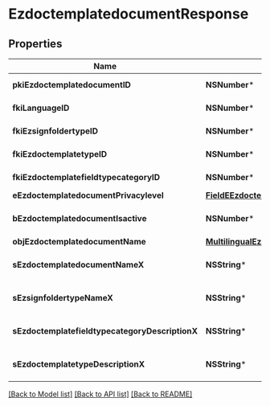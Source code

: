 # EzdoctemplatedocumentResponse

## Properties
Name | Type | Description | Notes
------------ | ------------- | ------------- | -------------
**pkiEzdoctemplatedocumentID** | **NSNumber*** | The unique ID of the Ezdoctemplatedocument | 
**fkiLanguageID** | **NSNumber*** | The unique ID of the Language.  Valid values:  |Value|Description| |-|-| |1|French| |2|English| | 
**fkiEzsignfoldertypeID** | **NSNumber*** | The unique ID of the Ezsignfoldertype. | [optional] 
**fkiEzdoctemplatetypeID** | **NSNumber*** | The unique ID of the Ezdoctemplatetype | 
**fkiEzdoctemplatefieldtypecategoryID** | **NSNumber*** | The unique ID of the Ezdoctemplatefieldtypecategory | 
**eEzdoctemplatedocumentPrivacylevel** | [**FieldEEzdoctemplatedocumentPrivacylevel***](FieldEEzdoctemplatedocumentPrivacylevel.md) |  | [optional] 
**bEzdoctemplatedocumentIsactive** | **NSNumber*** | Whether the ezdoctemplatedocument is active or not | 
**objEzdoctemplatedocumentName** | [**MultilingualEzdoctemplatedocumentName***](MultilingualEzdoctemplatedocumentName.md) |  | 
**sEzdoctemplatedocumentNameX** | **NSString*** | The name of the Ezdoctemplatedocument in the language of the requester | [optional] 
**sEzsignfoldertypeNameX** | **NSString*** | The name of the Ezsignfoldertype in the language of the requester | [optional] 
**sEzdoctemplatefieldtypecategoryDescriptionX** | **NSString*** | The description of the Ezdoctemplatefieldtypecategory in the language of the requester | 
**sEzdoctemplatetypeDescriptionX** | **NSString*** | The description of the Ezdoctemplatetype in the language of the requester | 

[[Back to Model list]](../README.md#documentation-for-models) [[Back to API list]](../README.md#documentation-for-api-endpoints) [[Back to README]](../README.md)


